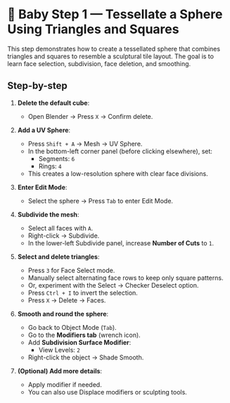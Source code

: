 # 🧱 Baby Step 1 — Tessellate a Sphere Using Triangles and Squares

This step demonstrates how to create a tessellated sphere that combines triangles and squares to resemble a sculptural tile layout. The goal is to learn face selection, subdivision, face deletion, and smoothing.

## Step-by-step

1. **Delete the default cube**:
   - Open Blender → Press `X` → Confirm delete.

2. **Add a UV Sphere**:
   - Press `Shift + A` → Mesh → UV Sphere.
   - In the bottom-left corner panel (before clicking elsewhere), set:
     - Segments: `6`
     - Rings: `4`
   - This creates a low-resolution sphere with clear face divisions.

3. **Enter Edit Mode**:
   - Select the sphere → Press `Tab` to enter Edit Mode.

4. **Subdivide the mesh**:
   - Select all faces with `A`.
   - Right-click → Subdivide.
   - In the lower-left Subdivide panel, increase **Number of Cuts** to `1`.

5. **Select and delete triangles**:
   - Press `3` for Face Select mode.
   - Manually select alternating face rows to keep only square patterns.
   - Or, experiment with the Select → Checker Deselect option.
   - Press `Ctrl + I` to invert the selection.
   - Press `X` → Delete → Faces.

6. **Smooth and round the sphere**:
   - Go back to Object Mode (`Tab`).
   - Go to the **Modifiers tab** (wrench icon).
   - Add **Subdivision Surface Modifier**:
     - View Levels: `2`
   - Right-click the object → Shade Smooth.

7. **(Optional) Add more details**:
   - Apply modifier if needed.
   - You can also use Displace modifiers or sculpting tools.